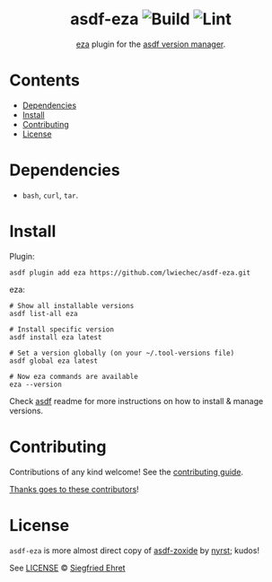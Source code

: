 <div align="center">

# asdf-eza ![Build](https://github.com/lwiechec/asdf-eza/workflows/Build/badge.svg) ![Lint](https://github.com/lwiechec/asdf-eza/workflows/Lint/badge.svg)

[eza](https://github.com/eza-community/eza) plugin for the [asdf version manager](https://asdf-vm.com).

</div>

# Contents

- [Dependencies](#dependencies)
- [Install](#install)
- [Contributing](#contributing)
- [License](#license)

# Dependencies

- `bash`, `curl`, `tar`.

# Install

Plugin:

```shell
asdf plugin add eza https://github.com/lwiechec/asdf-eza.git
```

eza:

```shell
# Show all installable versions
asdf list-all eza

# Install specific version
asdf install eza latest

# Set a version globally (on your ~/.tool-versions file)
asdf global eza latest

# Now eza commands are available
eza --version
```

Check [asdf](https://github.com/asdf-vm/asdf) readme for more instructions on how to
install & manage versions.

# Contributing

Contributions of any kind welcome! See the [contributing guide](contributing.md).

[Thanks goes to these contributors](https://github.com/lwiechec/asdf-eza/graphs/contributors)!

# License

`asdf-eza` is more almost direct copy of [asdf-zoxide](https://github.com/nyrst/asdf-zoxide) by [nyrst](https://github.com/nyrst); kudos!

See [LICENSE](LICENSE) © [Siegfried Ehret](https://github.com/SiegfriedEhret/)
